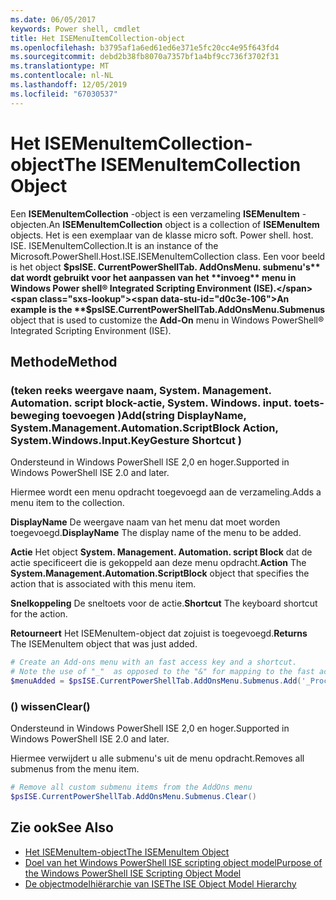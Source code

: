 ```yaml
---
ms.date: 06/05/2017
keywords: Power shell, cmdlet
title: Het ISEMenuItemCollection-object
ms.openlocfilehash: b3795af1a6ed61ed6e371e5fc20cc4e95f643fd4
ms.sourcegitcommit: debd2b38fb8070a7357bf1a4bf9cc736f3702f31
ms.translationtype: MT
ms.contentlocale: nl-NL
ms.lasthandoff: 12/05/2019
ms.locfileid: "67030537"
---
```

# <a name="the-isemenuitemcollection-object"></a><span data-ttu-id="d0c3e-103">Het ISEMenuItemCollection-object</span><span class="sxs-lookup"><span data-stu-id="d0c3e-103">The ISEMenuItemCollection Object</span></span>

<span data-ttu-id="d0c3e-104">Een **ISEMenuItemCollection** -object is een verzameling **ISEMenuItem** -objecten.</span><span class="sxs-lookup"><span data-stu-id="d0c3e-104">An **ISEMenuItemCollection** object is a collection of **ISEMenuItem** objects.</span></span> <span data-ttu-id="d0c3e-105">Het is een exemplaar van de klasse micro soft. Power shell. host. ISE. ISEMenuItemCollection.</span><span class="sxs-lookup"><span data-stu-id="d0c3e-105">It is an instance of the Microsoft.PowerShell.Host.ISE.ISEMenuItemCollection class.</span></span> <span data-ttu-id="d0c3e-106">Een voor beeld is het object **$psISE. CurrentPowerShellTab. AddOnsMenu. submenu's** dat wordt gebruikt voor het aanpassen van het **invoeg** menu in Windows Power shell® Integrated Scripting Environment (ISE).</span><span class="sxs-lookup"><span data-stu-id="d0c3e-106">An example is the **$psISE.CurrentPowerShellTab.AddOnsMenu.Submenus** object that is used to customize the **Add-On** menu in Windows PowerShell® Integrated Scripting Environment (ISE).</span></span>

## <a name="method"></a><span data-ttu-id="d0c3e-107">Methode</span><span class="sxs-lookup"><span data-stu-id="d0c3e-107">Method</span></span>

### <a name="addstring-displayname-systemmanagementautomationscriptblock-action-systemwindowsinputkeygesture-shortcut-"></a><span data-ttu-id="d0c3e-108">\(teken reeks weergave naam, System. Management. Automation. script block-actie, System. Windows. input. toets-beweging toevoegen \)</span><span class="sxs-lookup"><span data-stu-id="d0c3e-108">Add\(string DisplayName, System.Management.Automation.ScriptBlock Action, System.Windows.Input.KeyGesture Shortcut \)</span></span>

<span data-ttu-id="d0c3e-109">Ondersteund in Windows PowerShell ISE 2,0 en hoger.</span><span class="sxs-lookup"><span data-stu-id="d0c3e-109">Supported in Windows PowerShell ISE 2.0 and later.</span></span>

<span data-ttu-id="d0c3e-110">Hiermee wordt een menu opdracht toegevoegd aan de verzameling.</span><span class="sxs-lookup"><span data-stu-id="d0c3e-110">Adds a menu item to the collection.</span></span>

<span data-ttu-id="d0c3e-111">**DisplayName** De weergave naam van het menu dat moet worden toegevoegd.</span><span class="sxs-lookup"><span data-stu-id="d0c3e-111">**DisplayName** The display name of the menu to be added.</span></span>

<span data-ttu-id="d0c3e-112">**Actie** Het object **System. Management. Automation. script Block** dat de actie specificeert die is gekoppeld aan deze menu opdracht.</span><span class="sxs-lookup"><span data-stu-id="d0c3e-112">**Action** The **System.Management.Automation.ScriptBlock** object that specifies the action that is associated with this menu item.</span></span>

<span data-ttu-id="d0c3e-113">**Snelkoppeling** De sneltoets voor de actie.</span><span class="sxs-lookup"><span data-stu-id="d0c3e-113">**Shortcut** The keyboard shortcut for the action.</span></span>

<span data-ttu-id="d0c3e-114">**Retourneert** Het ISEMenuItem-object dat zojuist is toegevoegd.</span><span class="sxs-lookup"><span data-stu-id="d0c3e-114">**Returns** The ISEMenuItem object that was just added.</span></span>

```powershell
# Create an Add-ons menu with an fast access key and a shortcut.
# Note the use of "_"  as opposed to the "&" for mapping to the fast access key letter for the menu item.
$menuAdded = $psISE.CurrentPowerShellTab.AddOnsMenu.Submenus.Add('_Process', {Get-Process}, 'Alt+P')
```

### <a name="clear"></a><span data-ttu-id="d0c3e-115">\(\) wissen</span><span class="sxs-lookup"><span data-stu-id="d0c3e-115">Clear\(\)</span></span>

<span data-ttu-id="d0c3e-116">Ondersteund in Windows PowerShell ISE 2,0 en hoger.</span><span class="sxs-lookup"><span data-stu-id="d0c3e-116">Supported in Windows PowerShell ISE 2.0 and later.</span></span>

<span data-ttu-id="d0c3e-117">Hiermee verwijdert u alle submenu's uit de menu opdracht.</span><span class="sxs-lookup"><span data-stu-id="d0c3e-117">Removes all submenus from the menu item.</span></span>

```powershell
# Remove all custom submenu items from the AddOns menu
$psISE.CurrentPowerShellTab.AddOnsMenu.Submenus.Clear()
```

## <a name="see-also"></a><span data-ttu-id="d0c3e-118">Zie ook</span><span class="sxs-lookup"><span data-stu-id="d0c3e-118">See Also</span></span>

- [<span data-ttu-id="d0c3e-119">Het ISEMenuItem-object</span><span class="sxs-lookup"><span data-stu-id="d0c3e-119">The ISEMenuItem Object</span></span>](The-ISEMenuItem-Object.md)
- [<span data-ttu-id="d0c3e-120">Doel van het Windows PowerShell ISE scripting object model</span><span class="sxs-lookup"><span data-stu-id="d0c3e-120">Purpose of the Windows PowerShell ISE Scripting Object Model</span></span>](Purpose-of-the-Windows-PowerShell-ISE-Scripting-Object-Model.md)
- [<span data-ttu-id="d0c3e-121">De objectmodelhiërarchie van ISE</span><span class="sxs-lookup"><span data-stu-id="d0c3e-121">The ISE Object Model Hierarchy</span></span>](The-ISE-Object-Model-Hierarchy.md)
